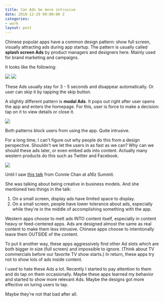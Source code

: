 ```yaml
---
title: Can Ads be more intrusive
date: 2018-12-20 00:00:00 Z
categories:
- work
layout: post
---
```


Chinese popular apps have a common design pattern: show full screen, visually attracting ads during app startup. The pattern is usually called **splash screen Ads** by product managers and designers here. Mainly used for brand marketing and campaigns.

It looks like the following:

![](https://general-1258275882.cos.ap-chengdu.myqcloud.com/illustrations.001.jpeg)
![](https://general-1258275882.cos.ap-chengdu.myqcloud.com/illustrations.002.jpeg)

These Ads usually stay for 3 - 5 seconds and disappear automatically. Or user can skip it by tapping the skip button.

A slightly different pattern is **modal Ads**. It pops out right after user opens the app and enters the homepage. For this, user is force to make a decision: tap on it to view details or close it.

![](https://general-1258275882.cos.ap-chengdu.myqcloud.com/illustrations.003.jpeg)

Both patterns block users from using the app. Quite intrusive.

For a long time, I can't figure out why people do this from a design perspective. Shouldn't we let the users in as fast as we can? Why can we should these ads later, or even embed ads into content. Actually many western products do this such as Twitter and Facebook.

![](https://general-1258275882.cos.ap-chengdu.myqcloud.com/twitter-fb-ads.png)

Until I saw [this talk](https://a16z.com/2018/12/05/connie-chan-advertising-models-content-product-china/) from Connie Chan at a16z Summit.

She was talking about being creative in business models. And she mentioned two things in the talk:
1. On a small screen, display ads have limited space to display.
2. On a small screen, people have lower tolerance about ads, especially while they're in the middle of accomplishing something with the app.

Western apps choose to melt ads INTO content itself, especially in content heavy or feed-centered apps. Ads are designed almost the same as real content to make them less intrusive. Chinese apps choose to intentionally leave them OUTSIDE of the content.

To put it another way, these apps aggressively find other Ad slots which are both bigger in size (full screen) and impossible to ignore. (Think about TV commercials before our favorite TV show starts.) In return, these apps try not to show lots of ads inside content.

I used to hate these Ads a lot. Recently I started to pay attention to them and do tap on them occasionally. Maybe these apps learned my behavior and started to show more relevant Ads. Maybe the designs got more effective on luring users to tap. 

Maybe they're not that bad after all. 